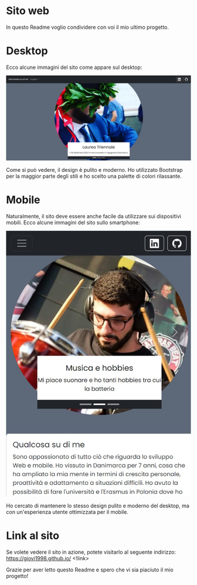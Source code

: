 # Sito web
In questo Readme voglio condividere con voi il mio ultimo progetto.

# Desktop
Ecco alcune immagini del sito come appare sul desktop:

<img 
src="assets\immagini\Immagine sito web.jpg"
/>

Come si può vedere, il design è pulito e moderno. Ho utilizzato Bootstrap per la maggior parte degli stili e ho scelto una palette di colori rilassante.
          
# Mobile
Naturalmente, il sito deve essere anche facile da utilizzare sui dispositivi mobili. Ecco alcune immagini del sito sullo smartphone:

<img 
src="assets\immagini\Immagine sito da mobile.jpg"
/>

Ho cercato di mantenere lo stesso design pulito e moderno del desktop, ma con un'esperienza utente ottimizzata per il mobile.

# Link al sito

Se volete vedere il sito in azione, potete visitarlo al seguente indirizzo: <link> https://giovi1998.github.io/ <!link>


Grazie per aver letto questo Readme e spero che vi sia piaciuto il mio progetto!
